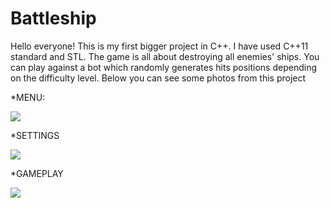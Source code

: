 # Battleship
Hello everyone! This is my first bigger project in C++. I have used C++11 standard and STL. The game is all about destroying all enemies' ships. You can play against a bot which randomly generates hits positions depending on the difficulty level. Below you can see some photos from this project

*MENU:

![](menu.png)

*SETTINGS

![](settings.png)

*GAMEPLAY

![](gameplay.png)
